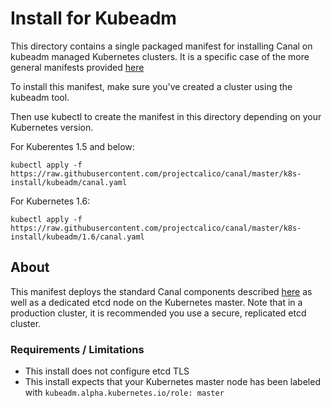 # Install for Kubeadm

This directory contains a single packaged manifest for installing Canal on kubeadm managed Kubernetes clusters.  It is a specific case of the
more general manifests provided [here](../README.md)

To install this manifest, make sure you've created a cluster using the kubeadm tool.

Then use kubectl to create the manifest in this directory depending on your Kubernetes version.

For Kuberentes 1.5 and below:

```
kubectl apply -f https://raw.githubusercontent.com/projectcalico/canal/master/k8s-install/kubeadm/canal.yaml
```

For Kubernetes 1.6:

```
kubectl apply -f https://raw.githubusercontent.com/projectcalico/canal/master/k8s-install/kubeadm/1.6/canal.yaml
```

## About

This manifest deploys the standard Canal components described [here](../README.md) as well as a dedicated etcd
node on the Kubernetes master.  Note that in a production cluster, it is recommended you use a secure, replicated etcd cluster.

### Requirements / Limitations

* This install does not configure etcd TLS
* This install expects that your Kubernetes master node has been labeled with `kubeadm.alpha.kubernetes.io/role: master`
